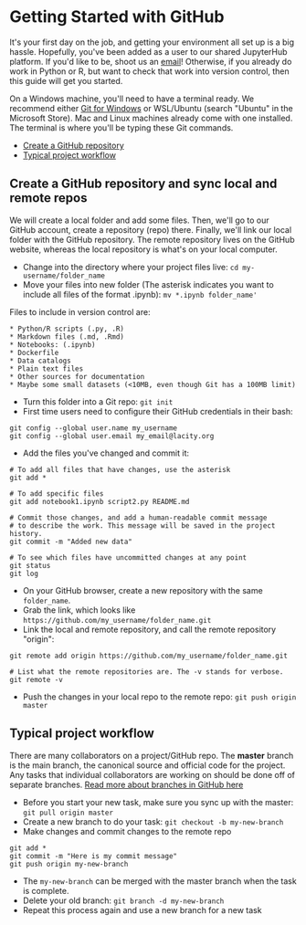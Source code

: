 # Getting Started with GitHub

It's your first day on the job, and getting your environment all set up is a big hassle. Hopefully, you've been added as a user to our shared JupyterHub platform. If you'd like to be, shoot us an [email](mailto:ITAData@lacity.org)! Otherwise, if you already do work in Python or R, but want to check that work into version control, then this guide will get you started.

On a Windows machine, you'll need to have a terminal ready. We recommend either [Git for Windows](https://git-scm.com/download/win) or WSL/Ubuntu (search "Ubuntu" in the Microsoft Store). Mac and Linux machines already come with one installed. The terminal is where you'll be typing these Git commands.

* [Create a GitHub repository](#create-a-github-repository-and-sync-local-and-remote-repos)
* [Typical project workflow](#typical-project-workflow)

## Create a GitHub repository and sync local and remote repos

We will create a local folder and add some files. Then, we'll go to our GitHub account, create a repository (repo) there. Finally, we'll link our local folder with the GitHub repository. The remote repository lives on the GitHub website, whereas the local repository is what's on your local computer.

* Change into the directory where your project files live: `cd my-username/folder_name`
* Move your files into new folder (The asterisk indicates you want to include all files of the format .ipynb):  `mv *.ipynb folder_name'`


Files to include in version control are:

    * Python/R scripts (.py, .R)
    * Markdown files (.md, .Rmd)
    * Notebooks: (.ipynb)
    * Dockerfile
    * Data catalogs
    * Plain text files
    * Other sources for documentation
    * Maybe some small datasets (<10MB, even though Git has a 100MB limit)
    

* Turn this folder into a Git repo: `git init`
* First time users need to configure their GitHub credentials in their bash:
    
```
git config --global user.name my_username
git config --global user.email my_email@lacity.org
```

* Add the files you've changed and commit it:
    
```
# To add all files that have changes, use the asterisk
git add *

# To add specific files
git add notebook1.ipynb script2.py README.md

# Commit those changes, and add a human-readable commit message
# to describe the work. This message will be saved in the project history.
git commit -m "Added new data"

# To see which files have uncommitted changes at any point
git status
git log
```

* On your GitHub browser, create a new repository with the same `folder_name`. 
* Grab the link, which looks like `https://github.com/my_username/folder_name.git`
* Link the local and remote repository, and call the remote repository "origin":

```
git remote add origin https://github.com/my_username/folder_name.git

# List what the remote repositories are. The -v stands for verbose.
git remote -v
```

* Push the changes in your local repo to the remote repo: `git push origin master`


## Typical project workflow
There are many collaborators on a project/GitHub repo. The **master** branch is the main branch, the canonical source and official code for the project. Any tasks that individual collaborators are working on should be done off of separate branches. [Read more about branches in GitHub here](https://thenewstack.io/dont-mess-with-the-master-working-with-branches-in-git-and-github/) 

* Before you start your new task, make sure you sync up with the master: `git pull origin master`
* Create a new branch to do your task: `git checkout -b my-new-branch`
* Make changes and commit changes to the remote repo
    
```
git add *
git commit -m "Here is my commit message"
git push origin my-new-branch
```

* The `my-new-branch` can be merged with the master branch when the task is complete.
* Delete your old branch: `git branch -d my-new-branch`
* Repeat this process again and use a new branch for a new task